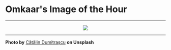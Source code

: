 # Omkaar's Image of the Hour

---

<div align="center">

<a href="https://unsplash.com/photos/man-walks-along-a-bridge-with-buildings-in-the-background-sXCSICL8_E8">
  <img src="https://images.unsplash.com/photo-1751302386326-7eb6ae7ad39a?crop=entropy&cs=tinysrgb&fit=max&fm=jpg&ixid=M3w3NjA2Nzh8MHwxfHJhbmRvbXx8fHx8fHx8fDE3NTM4NDgwMDB8&ixlib=rb-4.1.0&q=80&w=1080" style="max-width:100%; height:auto;">
</a>



</div>

---

**Photo by** [Cătălin Dumitrașcu](https://unsplash.com/@catalindumitrascu) **on Unsplash**

